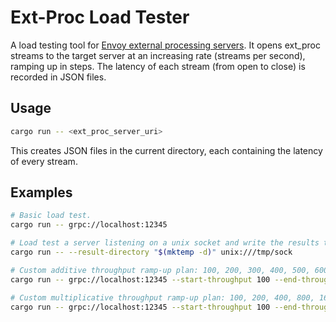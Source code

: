 # Ext-Proc Load Tester

A load testing tool for [Envoy external processing servers](https://www.envoyproxy.io/docs/envoy/latest/configuration/http/http_filters/ext_proc_filter). It opens ext_proc streams to the target server at an increasing rate (streams per second), ramping up in steps. The latency of each stream (from open to close) is recorded in JSON files.

## Usage

```bash
cargo run -- <ext_proc_server_uri>
```

This creates JSON files in the current directory, each containing the latency of every stream.

## Examples

```bash
# Basic load test.
cargo run -- grpc://localhost:12345

# Load test a server listening on a unix socket and write the results to a temporary directory.
cargo run -- --result-directory "$(mktemp -d)" unix:///tmp/sock

# Custom additive throughput ramp-up plan: 100, 200, 300, 400, 500, 600, 700, 800, 900, 1000 streams per second, with each step lasting 10 seconds.
cargo run -- grpc://localhost:12345 --start-throughput 100 --end-throughput 1000 --throughput-step 100 --test-duration 10

# Custom multiplicative throughput ramp-up plan: 100, 200, 400, 800, 1600, 3200 streams per second, with each step lasting 10 seconds.
cargo run -- grpc://localhost:12345 --start-throughput 100 --end-throughput 1000 --throughput-step 0 --throughput-multiplier 2 --test-duration 10
```

